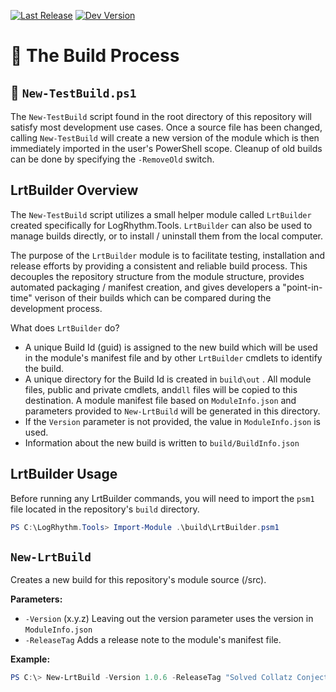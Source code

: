 [![Last Release](https://badgen.net/badge/release/v1.2.2/green)](https://github.com/LogRhythm-Tools/LogRhythm.Tools/releases)
[![Dev Version](https://badgen.net/badge/dev/v1.2.3/orange)](https://github.com/LogRhythm-Tools/LogRhythm.Tools/tree/development/)

# :hammer: The Build Process

## :page_with_curl: `New-TestBuild.ps1`

The `New-TestBuild` script found in the root directory of this repository will satisfy most development use cases. Once a source file has been changed, calling `New-TestBuild` will create a new version of the module which is then immediately imported in the user's PowerShell scope.  Cleanup of old builds can be done by specifying the `-RemoveOld` switch.

## LrtBuilder Overview

The `New-TestBuild` script utilizes a small helper module called `LrtBuilder` created specifically for LogRhythm.Tools.   `LrtBuilder` can also be used to manage builds directly, or to install / uninstall them from the local computer.

The purpose of the `LrtBuilder` module is to facilitate testing, installation and release efforts by providing a consistent and reliable build process. This decouples the repository structure from the module structure, provides automated packaging / manifest creation, and gives developers a "point-in-time" verison of their builds which can be compared during the development process.

What does `LrtBuilder` do?

* A unique Build Id (guid) is assigned to the new build which will be used in the module's manifest file and by other `LrtBuilder` cmdlets to identify the build.
* A unique directory for the Build Id is created in `build\out` . All module files, public and private cmdlets, and`dll` files will be copied to this destination. A module manifest file based on `ModuleInfo.json` and parameters provided to `New-LrtBuild` will be generated in this directory.
* If the `Version` parameter is not provided, the value in `ModuleInfo.json` is used.
* Information about the new build is written to `build/BuildInfo.json`

## LrtBuilder Usage

Before running any LrtBuilder commands, you will need to import the `psm1` file located in the repository's `build` directory.

```PowerShell
PS C:\LogRhythm.Tools> Import-Module .\build\LrtBuilder.psm1
```

## `New-LrtBuild`

Creates a new build for this repository's module source (/src).

**Parameters:**

* `-Version` (x.y.z) Leaving out the version parameter uses the version in `ModuleInfo.json`
* `-ReleaseTag` Adds a release note to the module's manifest file.

**Example:**

```PowerShell
PS C:\> New-LrtBuild -Version 1.0.6 -ReleaseTag "Solved Collatz Conjecture"
```
